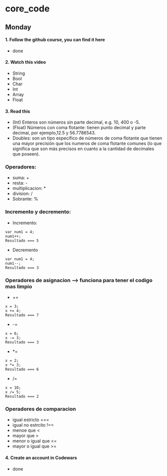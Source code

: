 # core_code
## Monday
#### 1. Follow the github course, you can find it here
- done
#### 2. Watch this video
- String
- Bool 
- Char
- Int 
- Array
- Float
#### 3. Read this
- (Int) Enteros son números sin parte decimal, e.g. 10, 400 o -5.
- (Float) Números con coma flotante: tienen punto decimal y parte decimal, por ejemplo,12.5 y 56.7786543.
- Doubles: son un tipo específico de números de coma flotante que tienen una mayor precisión que los numeros de coma flotante comunes (lo que significa que son más precisos en cuanto a la cantidad de decimales que poseen).
### Operadores:
- suma: +
- resta: -
- multiplicacion: *
- division: /
- Sobrante: %
### Incremento y decremento:
- Incremento:
```
var num1 = 4;
num1++;
Resultado === 5
```
- Decremento 
```
var num1 = 4;
num1--;
Resultado === 3
```
### Operadores de asignacion --> funciona para tener el codigo mas limpio 
- +=
```
x = 3;
x += 4;
Resultado === 7
```
- -=
```
x = 6;
x -= 3;
Resultado === 3
```
- *=
```
x = 2;
x *= 3;
Resultado === 6
```
- /=
```
x = 10;
x /= 5;
Resultado === 2
```
### Operadores de comparacion 
- igual estricto ===
- igual no estrcito !==
- menoe que <
- mayor que >
- menor o igual que <= 
- mayor o igual que >=
#### 4. Create an account in Codewars 
- done 
